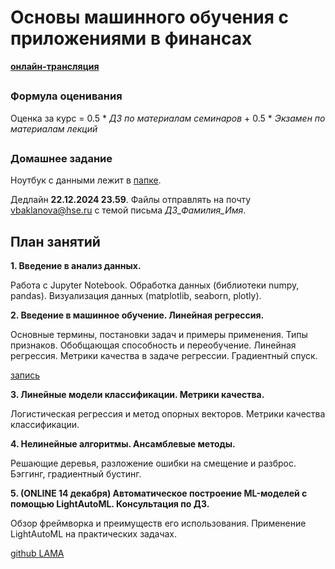 # Основы машинного обучения с приложениями в финансах

__[онлайн-трансляция](https://my.mts-link.ru/event/2064294388/672849968)__

##
### Формула оценивания
Oценка за курс = 0.5 * _ДЗ по материалам семинаров_ + 0.5 * _Экзамен по материалам лекций_

##
### Домашнее задание 

Ноутбук с данными лежит в [папке](https://github.com/Bakibak/ML_Finance_2024/tree/main/%D0%94%D0%BE%D0%BC%D0%B0%D1%88%D0%BD%D0%B5%D0%B5%20%D0%B7%D0%B0%D0%B4%D0%B0%D0%BD%D0%B8%D0%B5). 

Дедлайн **22.12.2024 23.59**. Файлы отправлять на почту vbaklanova@hse.ru с темой письма *ДЗ_Фамилия_Имя*.     
##

## План занятий

__1. Введение в анализ данных.__

Работа c Jupyter Notebook. Обработка данных (библиотеки numpy, pandas). Визуализация данных (matplotlib, seaborn, plotly).


__2. Введение в машинное обучение. Линейная регрессия.__

Основные термины, постановки задач и примеры применения. Типы признаков. Обобщающая способность и переобучение. 
Линейная регрессия. Метрики качества в задаче регрессии. Градиентный спуск.

[запись](https://my.mts-link.ru/64661701/2064294388/record-new/672849968/record-file/1159082687)
 

__3. Линейные модели классификации. Метрики качества.__

Логистическая регрессия и метод опорных векторов. Метрики качества классификации.

 

__4. Нелинейные алгоритмы. Ансамблевые методы.__

Решающие деревья, разложение ошибки на смещение и разброс. Бэггинг, градиентный бустинг.

 

__5. (ONLINE 14 декабря) Автоматическое построение ML-моделей с помощью LightAutoML. Консультация по ДЗ.__

Обзор фреймворка и преимуществ его использования. Применение LightAutoML на практических задачах.

[github LAMA](https://github.com/sberbank-ai-lab/LightAutoML)
